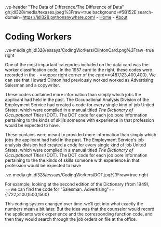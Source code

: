 .ve-header "The Data of Difference/The Difference of Data" gh:jdl328/media/texases.jpeg%3Fraw=true background=#5B152E search-domain=https://jdl328.pythonanywhere.com/
    - [Home](https://jdl328.pythonanywhere.com/)
    - [About](about)
    
# Coding Workers

.ve-media gh:jdl328/essays/CodingWorkers/ClintonCard.png%3Fraw=true right

One of the most important categories included on the data card was the worker classification code. In the 1957 card to the right, these codes were recorded in the - ==upper right corner of the card=={487,123,400,400}. We can see that Howard Clinton had previously worked worked as Advertising Salesman and a copywriter.

These codes contained more information than simply which jobs the applicant had held in the past. The Occupational Analysis Division of the Employment Service had created a code for every single kind of job United States, which were compiled in a manual titled *The Dictionary of Occupational Titles* (DOT). The DOT code for each job bore information pertaining to the kinds of skills someone with experience in that profession would be expected to have.

These contains were meant to provided more information than simply which jobs the applicant had held in the past. The Employment Service's job analysis division had created a code for every single kind of job United States, which were compiled in a manual titled *The Dictionary of Occupational Titles* (DOT). The DOT code for each job bore information pertaining to the  the kinds of skills someone with experience in that profession would be expected to have


.ve-media gh:jdl328/essays/CodingWorkers/DOT.jpg%3Fraw=true right

For example, looking at the second edition of the Dictionary (from 1949), ==we can find the code for "Salesman. Advertising"=={1722,3100,1500,1500} 

This coding system changed over time–we’ll get into what exactly the numbers mean a bit later.
But the idea was that the counselor would record the applicants work experience and the corresponding function code, and then they would search through the job orders on file at the office.



